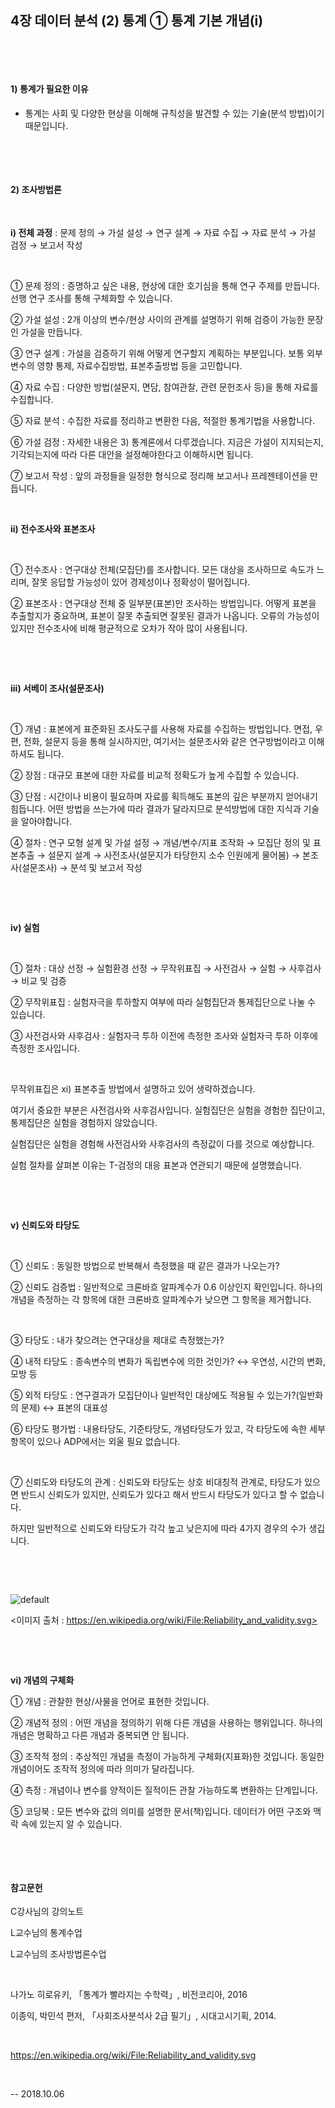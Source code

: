 ## 4장 데이터 분석 (2) 통계 ① 통계 기본 개념(i)

​     

​

#### 1) 통계가 필요한 이유

- 통계는 사회 및 다양한 현상을 이해해 규칙성을 발견할 수 있는 기술(분석 방법)이기 때문입니다.

​     

​

#### 2) 조사방법론

​     

**i) 전체 과정** : 문제 정의 → 가설 설성 → 연구 설계 → 자료 수집 → 자료 분석 → 가설 검정 → 보고서 작성

​     

① 문제 정의 : 증명하고 싶은 내용, 현상에 대한 호기심을 통해 연구 주제를 만듭니다. 선행 연구 조사를 통해 구체화할 수 있습니다.

② 가설 설성 : 2개 이상의 변수/현상 사이의 관계를 설명하기 위해 검증이 가능한 문장인 가설을 만듭니다.

③ 연구 설계 : 가설을 검증하기 위해 어떻게 연구할지 계획하는 부분입니다. 보통 외부변수의 영향 통제, 자료수집방법, 표본추출방법 등을 고민합니다.

④ 자료 수집 : 다양한 방법(설문지, 면담, 참여관찰, 관련 문헌조사 등)을 통해 자료를 수집합니다.

⑤ 자료 분석 : 수집한 자료를 정리하고 변환한 다음, 적절한 통계기법을 사용합니다.

⑥ 가설 검정 : 자세한 내용은 3) 통계론에서 다루겠습니다. 지금은 가설이 지지되는지, 기각되는지에 따라 다른 대안을 설정해야한다고 이해하시면 됩니다.

⑦ 보고서 작성 : 앞의 과정들을 일정한 형식으로 정리해 보고서나 프레젠테이션을 만듭니다.


​
​     

**ii) 전수조사와 표본조사**

​

① 전수조사 : 연구대상 전체(모집단)를 조사합니다. 모든 대상을 조사하므로 속도가 느리며, 잘못 응답할 가능성이 있어 경제성이나 정확성이 떨어집니다.

② 표본조사 : 연구대상 전체 중 일부분(표본)만 조사하는 방법입니다. 어떻게 표본을 추출할지가 중요하며, 표본이 잘못 추출되면 잘못된 결과가 나옵니다. 오류의 가능성이 있지만 전수조사에 비해 평균적으로 오차가 작아 많이 사용됩니다.

​

​     

**iii) 서베이 조사(설문조사)**

​

① 개념 : 표본에게 표준화된 조사도구를 사용해 자료를 수집하는 방법입니다. 면접, 우편, 전화, 설문지 등을 통해 실시하지만, 여기서는 설문조사와 같은 연구방법이라고 이해하셔도 됩니다.

② 장점 : 대규모 표본에 대한 자료를 비교적 정확도가 높게 수집할 수 있습니다.

③ 단점 : 시간이나 비용이 필요하며 자료를 획득해도 표본의 깊은 부분까지 얻어내기 힘듭니다. 어떤 방법을 쓰는가에 따라 결과가 달라지므로 분석방법에 대한 지식과 기술을 알아야합니다.

④ 절차 : 연구 모형 설계 및 가설 설정 → 개념/변수/지표 조작화 → 모집단 정의 및 표본추출 → 설문지 설계 → 사전조사(설문지가 타당한지 소수 인원에게 물어봄) → 본조사(설문조사) → 분석 및 보고서 작성

​

​     

**iv) 실험**

​

① 절차 : 대상 선정 → 실험환경 선정 → 무작위표집 → 사전검사 → 실험 → 사후검사 → 비교 및 검증

② 무작위표집 : 실험자극을 투하할지 여부에 따라 실험집단과 통제집단으로 나눌 수 있습니다.

③ 사전검사와 사후검사 : 실험자극 투하 이전에 측정한 조사와 실험자극 투하 이후에 측정한 조사입니다.

​     

무작위표집은 xi) 표본추출 방법에서 설명하고 있어 생략하겠습니다.

여기서 중요한 부분은 사전검사와 사후검사입니다. 실험집단은 실험을 경험한 집단이고, 통제집단은 실험을 경험하지 않았습니다.

실험집단은 실험을 경험해 사전검사와 사후검사의 측정값이 다를 것으로 예상합니다. 

실험 절차를 살펴본 이유는 T-검정의 대응 표본과 연관되기 때문에 설명했습니다.

​

​     

**v) 신뢰도와 타당도** 

​

① 신뢰도 : 동일한 방법으로 반복해서 측정했을 때 같은 결과가 나오는가?

② 신뢰도 검증법 : 일반적으로 크론바흐 알파계수가 0.6 이상인지 확인입니다. 하나의 개념을 측정하는 각 항목에 대한 크론바흐 알파계수가 낮으면 그 항목을 제거합니다.

​

③ 타당도 : 내가 찾으려는 연구대상을 제대로 측정했는가?

④ 내적 타당도 : 종속변수의 변화가 독립변수에 의한 것인가? ↔ 우연성, 시간의 변화, 모방 등

⑤ 외적 타당도 : 연구결과가 모집단이나 일반적인 대상에도 적용될 수 있는가?(일반화의 문제) ↔ 표본의 대표성

⑥ 타당도 평가법 : 내용타당도, 기준타당도, 개념타당도가 있고, 각 타당도에 속한 세부 항목이 있으나 ADP에서는 외울 필요 없습니다.

​

⑦ 신뢰도와 타당도의 관계 : 신뢰도와 타당도는 상호 비대칭적 관계로, 타당도가 있으면 반드시 신뢰도가 있지만, 신뢰도가 있다고 해서 반드시 타당도가 있다고 할 수 없습니다.

하지만 일반적으로 신뢰도와 타당도가 각각 높고 낮은지에 따라 4가지 경우의 수가 생깁니다.

​

​




![default](https://user-images.githubusercontent.com/43332543/46571129-8d79e780-c9aa-11e8-9a7d-e5413c8c1b99.png)



<이미지 출처 : https://en.wikipedia.org/wiki/File:Reliability_and_validity.svg>

​     

​

**vi) 개념의 구체화**

① 개념 : 관찰한 현상/사물을 언어로 표현한 것입니다.

② 개념적 정의 : 어떤 개념을 정의하기 위해 다른 개념을 사용하는 행위입니다. 하나의 개념은 명확하고 다른 개념과 중복되면 안 됩니다.

③ 조작적 정의 : 추상적인 개념을 측정이 가능하게 구체화(지표화)한 것입니다. 동일한 개념이어도 조작적 정의에 따라 의미가 달라집니다.

④ 측정 : 개념이나 변수를 양적이든 질적이든 관찰 가능하도록 변환하는 단계입니다.

⑤ 코딩북 : 모든 변수와 값의 의미를 설명한 문서(책)입니다. 데이터가 어떤 구조와 맥락 속에 있는지 알 수 있습니다.

​     

​

#### 참고문헌

C강사님의 강의노트

L교수님의 통계수업

L교수님의 조사방법론수업

​     

나가노 히로유키, 「통계가 빨라지는 수학력」, 비전코리아, 2016

이종익, 박민석 편저, 「사회조사분석사 2급 필기」, 시대고시기획, 2014.

​

https://en.wikipedia.org/wiki/File:Reliability_and_validity.svg

​     

-- 2018.10.06

